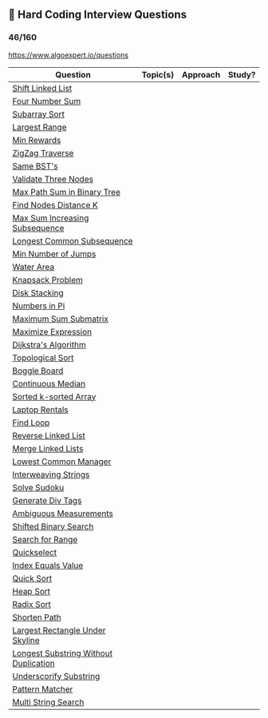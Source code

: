 ## 🔴 Hard Coding Interview Questions
### 46/160

https://www.algoexpert.io/questions

| Question                                | Topic(s)             | Approach                 | Study?         |
| --------------------------------------- | :------------------: | :----------------------: | :------------: |
| [Shift Linked List]() |      |     |    |
| [Four Number Sum]() |      |     |    |
| [Subarray Sort]() |      |     |    |
| [Largest Range]() |      |     |    |
| [Min Rewards]() |      |     |    |
| [ZigZag Traverse]() |      |     |    |
| [Same BST's]() |      |     |    |
| [Validate Three Nodes]() |      |     |    |
| [Max Path Sum in Binary Tree]() |      |     |    |
| [Find Nodes Distance K]() |      |     |    |
| [Max Sum Increasing Subsequence]() |      |     |    |
| [Longest Common Subsequence]() |      |     |    |
| [Min Number of Jumps]() |      |     |    |
| [Water Area]() |      |     |    |
| [Knapsack Problem]() |      |     |    |
| [Disk Stacking]() |      |     |    |
| [Numbers in Pi]() |      |     |    |
| [Maximum Sum Submatrix]() |      |     |    |
| [Maximize Expression]() |      |     |    |
| [Dijkstra's Algorithm]() |      |     |    |
| [Topological Sort]() |      |     |    |
| [Boggle Board]() |      |     |    |
| [Continuous Median]() |      |     |    |
| [Sorted k-sorted Array]() |      |     |    |
| [Laptop Rentals]() |      |     |    |
| [Find Loop]() |      |     |    |
| [Reverse Linked List]() |      |     |    |
| [Merge Linked Lists]() |      |     |    |
| [Lowest Common Manager]() |      |     |    |
| [Interweaving Strings]() |      |     |    |
| [Solve Sudoku]() |      |     |    |
| [Generate Div Tags]() |      |     |    |
| [Ambiguous Measurements]() |      |     |    |
| [Shifted Binary Search]() |      |     |    |
| [Search for Range]() |      |     |    |
| [Quickselect]() |      |     |    |
| [Index Equals Value]() |      |     |    |
| [Quick Sort]() |      |     |    |
| [Heap Sort]() |      |     |    |
| [Radix Sort]() |      |     |    |
| [Shorten Path]() |      |     |    |
| [Largest Rectangle Under Skyline]() |      |     |    |
| [Longest Substring Without Duplication]() |      |     |    |
| [Underscorify Substring]() |      |     |    |
| [Pattern Matcher]() |      |     |    |
| [Multi String Search]() |      |     |    |
